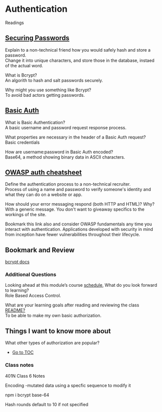 # Authentication

Readings  

## [Securing Passwords](https://thehackernews.com/2014/04/securing-passwords-with-bcrypt-hashing.html)

Explain to a non-technical friend how you would safely hash and store a password.  
Change it into unique characters, and store those in the database, instaed of the actual word.  

What is Bcrypt?  
An algorith to hash and salt passwords securely.  

Why might you use something like Bcrypt?  
To avoid bad actors getting passwords.  

## [Basic Auth](https://thehackernews.com/2014/04/securing-passwords-with-bcrypt-hashing.html)

What is Basic Authentication?  
A basic username and password request response process.  

What properties are necessary in the header of a Basic Auth request?  
Basic credentials

How are username:password in Basic Auth encoded?  
Base64, a method showing binary data in ASCII characters.  

## [OWASP auth cheatsheet](https://www.owasp.org/index.php/Authentication_Cheat_Sheet)

Define the authentication process to a non-technical recruiter.  
Process of using a name and password to verify someone's identity and what they can do on a website or app.  

How should your error messaging respond (both HTTP and HTML)? Why?  
With a generic message.  You don't want to giveaway specifics to the workings of the site.  

Bookmark this link also and consider OWASP fundamentals any time you interact with authentication. Applications developed with security in mind from inception have fewer vulnerabilities throughout their lifecycle.  

## Bookmark and Review

[bcrypt docs](https://www.npmjs.com/package/bcrypt)

### Additional Questions  

Looking ahead at this module’s course [schedule](https://codefellows.github.io/code-401-javascript-guide/curriculum/#module-2), What do you look forward to learning?  
Role Based Access Control.  

What are your learning goals after reading and reviewing the class [README?](https://codefellows.github.io/code-401-javascript-guide/curriculum/class-06/)  
To be able to make my own basic authorization.  

## Things I want to know more about  

What other types of authorization are popular?  

- [Go to TOC](README.md)

### Class notes

401N Class 6 Notes

Encoding
-mutated data using a specfic sequence to modify it

npm i bcrypt base-64

Hash rounds default to 10 if not specified
